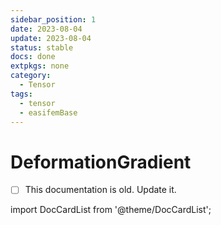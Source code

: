 ```yaml
---
sidebar_position: 1
date: 2023-08-04
update: 2023-08-04
status: stable
docs: done
extpkgs: none
category:
  - Tensor
tags:
  - tensor
  - easifemBase
---
```


# DeformationGradient

- [ ] This documentation is old. Update it.

import DocCardList from '@theme/DocCardList';

<DocCardList />
